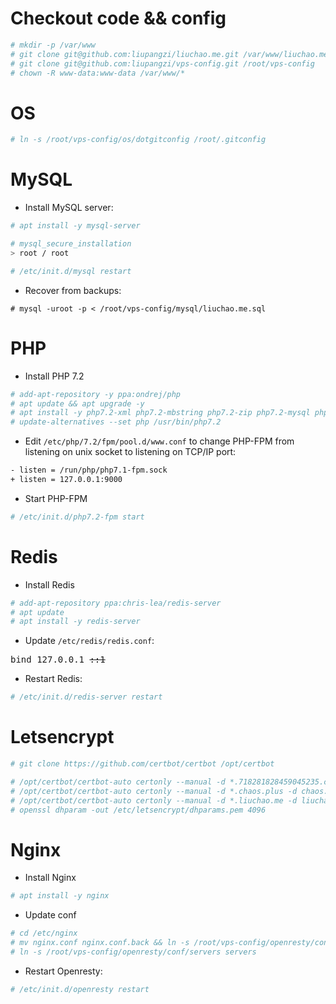 # Checkout code && config
```bash
# mkdir -p /var/www
# git clone git@github.com:liupangzi/liuchao.me.git /var/www/liuchao.me
# git clone git@github.com:liupangzi/vps-config.git /root/vps-config
# chown -R www-data:www-data /var/www/*
```

# OS
```bash
# ln -s /root/vps-config/os/dotgitconfig /root/.gitconfig
```

# MySQL

- Install MySQL server:
```bash
# apt install -y mysql-server

# mysql_secure_installation
> root / root

# /etc/init.d/mysql restart
```

- Recover from backups:
```
# mysql -uroot -p < /root/vps-config/mysql/liuchao.me.sql
```

# PHP

- Install PHP 7.2
```bash
# add-apt-repository -y ppa:ondrej/php
# apt update && apt upgrade -y
# apt install -y php7.2-xml php7.2-mbstring php7.2-zip php7.2-mysql php7.2 php7.2-opcache php7.2-json php7.2-xmlrpc php7.2-curl php7.2-bz2 php7.2-cgi php7.2-cli php7.2-fpm php7.2-gmp php7.2-common php7.2-bcmath php7.2-gd
# update-alternatives --set php /usr/bin/php7.2
```

- Edit `/etc/php/7.2/fpm/pool.d/www.conf` to change PHP-FPM from listening on unix socket to listening on TCP/IP port:
```bash
- listen = /run/php/php7.1-fpm.sock
+ listen = 127.0.0.1:9000
``` 

- Start PHP-FPM
```bash
# /etc/init.d/php7.2-fpm start
```

# Redis

- Install Redis
```bash
# add-apt-repository ppa:chris-lea/redis-server
# apt update
# apt install -y redis-server
```

- Update `/etc/redis/redis.conf`:
<pre>
bind 127.0.0.1 <del>::1</del>
</pre>

- Restart Redis:
```bash
# /etc/init.d/redis-server restart
```

# Letsencrypt
```bash
# git clone https://github.com/certbot/certbot /opt/certbot

# /opt/certbot/certbot-auto certonly --manual -d *.718281828459045235.com -d 718281828459045235.com --agree-tos --manual-public-ip-logging-ok --preferred-challenges dns-01 --server https://acme-v02.api.letsencrypt.org/directory
# /opt/certbot/certbot-auto certonly --manual -d *.chaos.plus -d chaos.plus --agree-tos --manual-public-ip-logging-ok --preferred-challenges dns-01 --server https://acme-v02.api.letsencrypt.org/directory
# /opt/certbot/certbot-auto certonly --manual -d *.liuchao.me -d liuchao.me --agree-tos --manual-public-ip-logging-ok --preferred-challenges dns-01 --server https://acme-v02.api.letsencrypt.org/directory
# openssl dhparam -out /etc/letsencrypt/dhparams.pem 4096
```

# Nginx

- Install Nginx
```bash
# apt install -y nginx
```

- Update conf
```bash
# cd /etc/nginx
# mv nginx.conf nginx.conf.back && ln -s /root/vps-config/openresty/conf/nginx.conf nginx.conf
# ln -s /root/vps-config/openresty/conf/servers servers
```

- Restart Openresty:
```bash
# /etc/init.d/openresty restart
```
